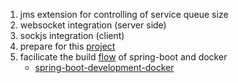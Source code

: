 1. jms extension for controlling of service queue size
2. websocket integration (server side)
3. sockjs integration (client)
4. prepare for this [project](https://github.com/baghelamit/iot-traffic-monitor)
5. facilicate the build [flow](https://github.com/making/spring-boot-docker-blank) of spring-boot and docker
    * [spring-boot-development-docker](https://blog.docker.com/2017/05/spring-boot-development-docker/)